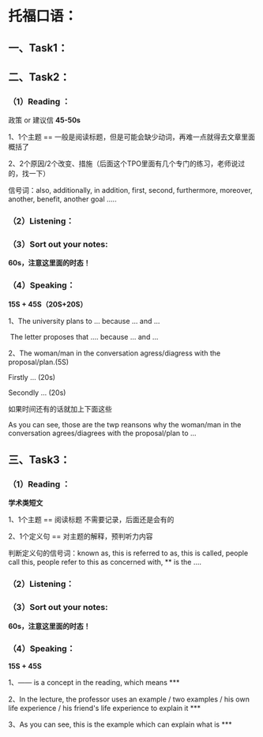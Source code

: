 # 托福口语：

## 一、Task1：

## 二、Task2：

### （1）Reading ：

政策 or 建议信 **45-50s**

1、1个主题 == 一般是阅读标题，但是可能会缺少动词，再难一点就得去文章里面概括了

2、2个原因/2个改变、措施（后面这个TPO里面有几个专门的练习，老师说过的，找一下）

信号词：also, additionally, in addition, first, second, furthermore, moreover, another, benefit, another goal .....

### （2）Listening：

### （3）Sort out your notes:

**60s，注意这里面的时态！**

### （4）Speaking：

**15S + 45S（20S+20S）**

1、The university plans to ... because ... and ...

​	  The letter proposes  that .... because ... and ...

2、The woman/man in the conversation agress/diagress with the proposal/plan.(5S)

Firstly ... (20s)

Secondly ... (20s)

如果时间还有的话就加上下面这些

As you can see, those are the twp reansons why the woman/man in the conversation agrees/diagrees with the proposal/plan to ...

## 三、Task3：

### （1）Reading ：

**学术类短文**

1、1个主题 == 阅读标题	不需要记录，后面还是会有的

2、1个定义句 == 对主题的解释，预判听力内容

判断定义句的信号词：known as, this is referred to as, this is called, people call this,
people refer to this as concerned with, ** is the ....

### （2）Listening：

### （3）Sort out your notes:

**60s，注意这里面的时态！**

### （4）Speaking：

**15S + 45S**

1、—— is a concept in the reading,  which means ***

2、In the lecture,  the professor uses an example / two examples / his own life experience / his friend's life experience to explain it ***

3、As you can see, this is the example which can explain what is ***

